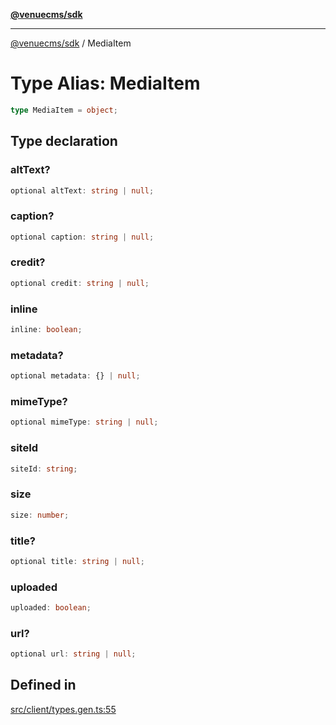 [**@venuecms/sdk**](../Index.md)

***

[@venuecms/sdk](../Index.md) / MediaItem

# Type Alias: MediaItem

```ts
type MediaItem = object;
```

## Type declaration

### altText?

```ts
optional altText: string | null;
```

### caption?

```ts
optional caption: string | null;
```

### credit?

```ts
optional credit: string | null;
```

### inline

```ts
inline: boolean;
```

### metadata?

```ts
optional metadata: {} | null;
```

### mimeType?

```ts
optional mimeType: string | null;
```

### siteId

```ts
siteId: string;
```

### size

```ts
size: number;
```

### title?

```ts
optional title: string | null;
```

### uploaded

```ts
uploaded: boolean;
```

### url?

```ts
optional url: string | null;
```

## Defined in

[src/client/types.gen.ts:55](https://github.com/venuecms/sdk/blob/b5a1c75896c488e0559678cc7e28425c90f79b9e/src/client/types.gen.ts#L55)
